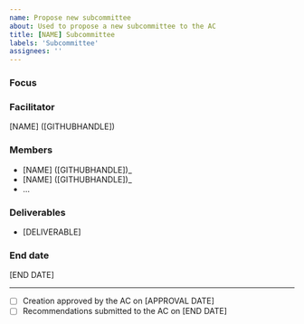```yaml
---
name: Propose new subcommittee
about: Used to propose a new subcommittee to the AC
title: [NAME] Subcommittee
labels: 'Subcommittee'
assignees: ''
---
```


### Focus

<!-- Please describe the topic that the subcommittee plans to focus on.
This can be framed in terms of a question that the subcommittee plans to come to conclusions which it then intended to present to the AC for resolution.
It can also be simply to focus on authoring a document to clarify a point of better frame a topic that the AC is considering, either for internal usage or for publication by the AC (provided there's AC consensus, obviously).
-->

### Facilitator

[NAME] ([GITHUBHANDLE])

### Members

<!-- May be non AC-members -->

* [NAME] ([GITHUBHANDLE])_
* [NAME] ([GITHUBHANDLE])_
* …

### Deliverables

* [DELIVERABLE]

### End date

[END DATE]

<!-- Must be an AMP AC meeting day -->

---

- [ ] Creation approved by the AC on [APPROVAL DATE]
- [ ] Recommendations submitted to the AC on [END DATE]
